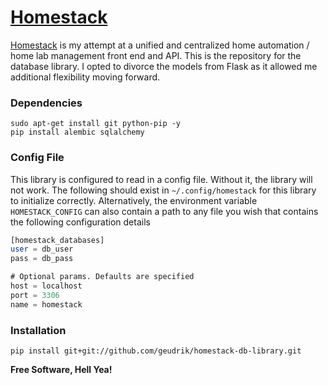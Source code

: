 # [Homestack](https://github.com/geudrik/homestack)
[Homestack](https://github.com/geudrik/homestack) is my attempt at a unified and centralized home automation / home lab management front end and API.
This is the repository for the database library. I opted to divorce the models from Flask as it allowed me additional flexibility moving forward.

### Dependencies
```
sudo apt-get install git python-pip -y
pip install alembic sqlalchemy
```

### Config File
This library is configured to read in a config file. Without it, the library will not work. The following should exist in `~/.config/homestack` for this library to initialize correctly. Alternatively, the environment variable `HOMESTACK_CONFIG` can also contain a path to any file you wish that contains the following configuration details

```sql
[homestack_databases]
user = db_user
pass = db_pass

# Optional params. Defaults are specified
host = localhost
port = 3306
name = homestack
```

### Installation
`pip install git+git://github.com/geudrik/homestack-db-library.git`

**Free Software, Hell Yea!**
